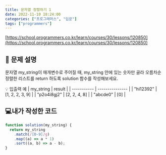 ```yaml
---
title: 문자열 정렬하기 1
date: 2022-11-10 18:24:00
categories: ["프로그래머스", "입문"]
tags: ["programmers"]
---
```


[https://school.programmers.co.kr/learn/courses/30/lessons/120850](https://school.programmers.co.kr/learn/courses/30/lessons/120850)

## 📔 문제 설명

문자열 my_string이 매개변수로 주어질 때, my_string 안에 있는 숫자만 골라 오름차순 정렬한 리스트를 return 하도록 solution 함수를 작성해보세요.

💡 입출력 예
| my_string | result |
| ----------- | --------------- |
| "hi12392" | [1, 2, 2, 3, 9] |
| "p2o4i8gj2" | [2, 2, 4, 8] |
| "abcde0" | [0] |

## 💻내가 작성한 코드

```js
function solution(my_string) {
  return my_string
    .match(/[0-9]/g)
    .map((a) => a * 1)
    .sort((a, b) => a - b);
}
```
